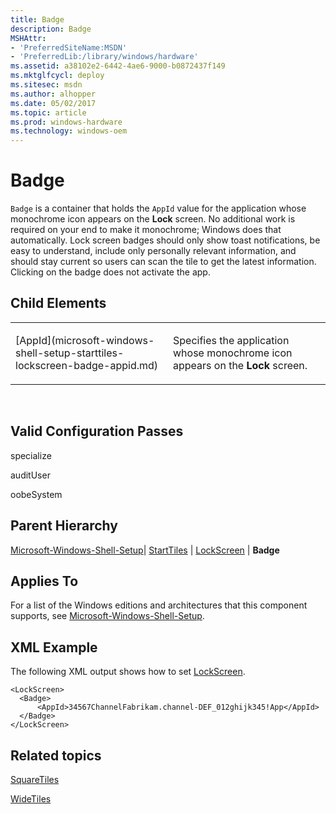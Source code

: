 ```yaml
---
title: Badge
description: Badge
MSHAttr:
- 'PreferredSiteName:MSDN'
- 'PreferredLib:/library/windows/hardware'
ms.assetid: a38102e2-6442-4ae6-9000-b0872437f149
ms.mktglfcycl: deploy
ms.sitesec: msdn
ms.author: alhopper
ms.date: 05/02/2017
ms.topic: article
ms.prod: windows-hardware
ms.technology: windows-oem
---
```


# Badge


`Badge` is a container that holds the `AppId` value for the application whose monochrome icon appears on the **Lock** screen. No additional work is required on your end to make it monochrome; Windows does that automatically. Lock screen badges should only show toast notifications, be easy to understand, include only personally relevant information, and should stay current so users can scan the tile to get the latest information. Clicking on the badge does not activate the app.

## Child Elements


<table>
<colgroup>
<col width="50%" />
<col width="50%" />
</colgroup>
<tbody>
<tr class="odd">
<td><p>[AppId](microsoft-windows-shell-setup-starttiles-lockscreen-badge-appid.md)</p></td>
<td><p>Specifies the application whose monochrome icon appears on the <strong>Lock</strong> screen.</p></td>
</tr>
</tbody>
</table>

 

## Valid Configuration Passes


specialize

auditUser

oobeSystem

## Parent Hierarchy


[Microsoft-Windows-Shell-Setup](microsoft-windows-shell-setup.md)| [StartTiles](microsoft-windows-shell-setup-starttiles.md) | [LockScreen](microsoft-windows-shell-setup-starttiles-lockscreen.md) | **Badge**

## Applies To


For a list of the Windows editions and architectures that this component supports, see [Microsoft-Windows-Shell-Setup](microsoft-windows-shell-setup.md).

## XML Example


The following XML output shows how to set [LockScreen](microsoft-windows-shell-setup-starttiles-lockscreen.md).

``` syntax
<LockScreen>
  <Badge>
      <AppId>34567ChannelFabrikam.channel-DEF_012ghijk345!App</AppId>
  </Badge>
</LockScreen>
```

## Related topics


[SquareTiles](microsoft-windows-shell-setup-starttiles-squaretiles.md)

[WideTiles](microsoft-windows-shell-setup-starttiles-widetiles.md)

 

 







